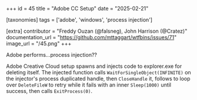 +++
id = 45
title = "Adobe CC Setup"
date = "2025-02-21"

[taxonomies]
tags = ['adobe', 'windows', 'process injection']

[extra]
contributor = "Freddy Ouzan (@falsneg), John Harrison (@Cratez)"
documentation_url = "https://github.com/mttaggart/wtfbins/issues/71"
image_url = "/45.png"
+++

Adobe performs...process injection??

<!-- more -->

Adobe Creative Cloud setup spawns and injects code to explorer.exe for deleting itself. The injected function calls `WaitForSingleObject(INFINITE)` on the injector's process duplicated handle, then `CloseHandle` it, follows to loop over `DeleteFileW` to retry while it fails with an inner `Sleep(1000)` until success, then calls `ExitProcess(0)`.

